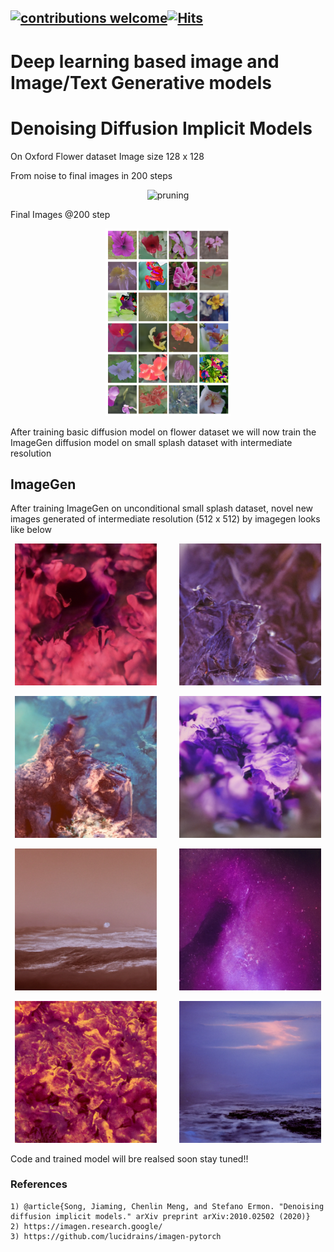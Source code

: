 
## [![contributions welcome](https://img.shields.io/badge/contributions-welcome-brightgreen.svg?style=flat)](https://github.com/Asad-Ismail/Diffusion_GenerativeModels/issues)[![Hits](https://hits.seeyoufarm.com/api/count/incr/badge.svg?url=https%3A%2F%2Fgithub.com%2FAsad-Ismail%2FDiffusion_GenerativeModels&count_bg=%2379C83D&title_bg=%23555555&icon=&icon_color=%23E7E7E7&title=hits&edge_flat=false)](https://hits.seeyoufarm.com)

# Deep learning based image and Image/Text Generative models

# Denoising Diffusion Implicit Models
On Oxford Flower dataset
Image size 128 x 128
 
 From noise to final images in 200 steps
 
  <p align="center">
    <img src="images/flowers_gyf.gif" alt="pruning" />
  </p>
   <p align="center"> 
  
  Final Images @200 step
  
  <p align="center">
    <img src="images/flowers.png" alt="pruning",width="200" height="300"  />
  </p>
   <p align="center"> 

After training basic diffusion model on flower dataset we will now train the ImageGen diffusion model on small splash dataset with intermediate resolution
## ImageGen
After training ImageGen on unconditional small splash dataset, novel new images generated of intermediate resolution (512 x 512) by imagegen looks like below
 
 
 <p align="center">
  <img alt="Light" src="images/splash_results/1272.png" width="45%">
&nbsp; &nbsp; &nbsp; &nbsp;
  <img alt="Dark" src="images/splash_results/1357.png" width="45%">
</p>

 <p align="center">
  <img alt="Light" src="images/splash_results/991.png" width="45%">
&nbsp; &nbsp; &nbsp; &nbsp;
  <img alt="Dark" src="images/splash_results/486.png" width="45%">
</p>

 <p align="center">
  <img alt="Light" src="images/splash_results/570.png" width="45%">
&nbsp; &nbsp; &nbsp; &nbsp;
  <img alt="Dark" src="images/splash_results/576.png" width="45%">
</p>

 <p align="center">
  <img alt="Light" src="images/splash_results/622.png" width="45%">
&nbsp; &nbsp; &nbsp; &nbsp;
  <img alt="Dark" src="images/splash_results/659.png" width="45%">
</p>

 Code and trained model will bre realsed soon stay tuned!!

### References
```
1) @article{Song, Jiaming, Chenlin Meng, and Stefano Ermon. "Denoising diffusion implicit models." arXiv preprint arXiv:2010.02502 (2020)}
2) https://imagen.research.google/
3) https://github.com/lucidrains/imagen-pytorch
